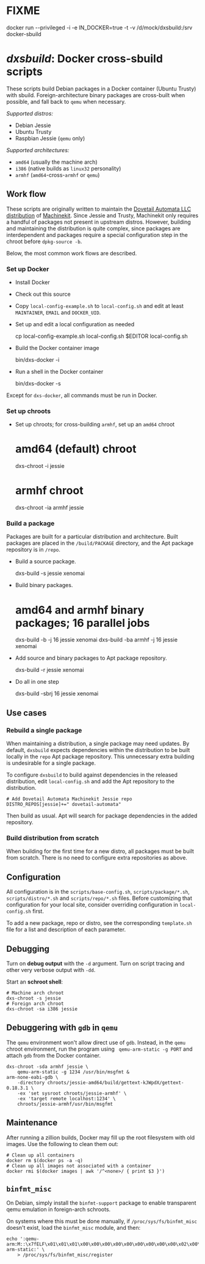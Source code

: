 # FIXME
docker run --privileged -i -e IN_DOCKER=true -t -v /d/mock/dxsbuild:/srv \
       docker-sbuild

# *dxsbuild*: Docker cross-sbuild scripts

These scripts build Debian packages in a Docker container (Ubuntu
Trusty) with sbuild. Foreign-architecture binary packages are
cross-built when possible, and fall back to `qemu` when necessary.

*Supported distros:*

- Debian Jessie
- Ubuntu Trusty
- Raspbian Jessie (`qemu` only)

*Supported architectures:*

- `amd64` (usually the machine arch)
- `i386` (native builds as `linux32` personality)
- `armhf` (`amd64`-cross-`armhf` or `qemu`)

## Work flow

These scripts are originally written to maintain the [Dovetail Automata
LLC distribution][1] of [Machinekit][2]. Since Jessie and Trusty, Machinekit
only requires a handful of packages not present in upstream distros.
However, building and maintaining the distribution is quite complex,
since packages are interdependent and packages require a special
configuration step in the chroot before `dpkg-source -b`.

Below, the most common work flows are described.

[1]: http://deb.dovetail-automata.com
[2]: http://machinekit.io

### Set up Docker

- Install Docker
- Check out this source
- Copy `local-config-example.sh` to `local-config.sh` and edit at least
  `MAINTAINER`, `EMAIL` and `DOCKER_UID`.
- Set up and edit a local configuration as needed

    cp local-config-example.sh local-config.sh
    $EDITOR local-config.sh

- Build the Docker container image

    bin/dxs-docker -i

- Run a shell in the Docker container

    bin/dxs-docker -s

Except for `dxs-docker`, all commands must be run in Docker.

### Set up chroots

- Set up chroots; for cross-building `armhf`, set up an `amd64` chroot

    # amd64 (default) chroot
    dxs-chroot -i jessie
    # armhf chroot
    dxs-chroot -ia armhf jessie

### Build a package

Packages are built for a particular distribution and architecture.
Built packages are placed in the `/build/PACKAGE` directory, and the
Apt package repository is in `/repo`.

- Build a source package.

    dxs-build -s jessie xenomai

- Build binary packages.

    # amd64 and armhf binary packages; 16 parallel jobs
    dxs-build -b -j 16 jessie xenomai
    dxs-build -ba armhf -j 16 jessie xenomai

- Add source and binary packages to Apt package repository.

    dxs-build -r jessie xenomai

- Do all in one step
  
    dxs-build -sbrj 16 jessie xenomai

## Use cases

### Rebuild a single package

When maintaining a distribution, a single package may need updates. By
default, `dxsbuild` expects dependencies within the distribution to be
built locally in the `repo` Apt package repository. This unnecessary
extra building is undesirable for a single package.

To configure `dxsbuild` to build against dependencies in the released
distribution, edit `local-config.sh` and add the Apt repository to the
distribution.

    # Add Dovetail Automata Machinekit Jessie repo
    DISTRO_REPOS[jessie]+=" dovetail-automata"

Then build as usual.  Apt will search for package dependencies in the
added repository.

### Build distribution from scratch

When building for the first time for a new distro, all packages must
be built from scratch.  There is no need to configure extra
repositories as above.

## Configuration

All configuration is in the `scripts/base-config.sh`,
`scripts/package/*.sh`, `scripts/distro/*.sh` and
`scripts/repo/*.sh` files. Before customizing that configuration for
your local site, consider overriding configuration in
`local-config.sh` first.

To add a new package, repo or distro, see the corresponding
`template.sh` file for a list and description of each parameter.

## Debugging

Turn on **debug output** with the `-d` argument.  Turn on script tracing
and other very verbose output with `-dd`.

Start an **schroot shell**:

    # Machine arch chroot
    dxs-chroot -s jessie
    # Foreign arch chroot
    dxs-chroot -sa i386 jessie

## Debuggering with `gdb` in `qemu`

The `qemu` environment won't allow direct use of `gdb`. Instead, in
the `qemu` chroot environment, run the program using ` qemu-arm-static
-g PORT` and attach `gdb` from the Docker container.

    dxs-chroot -sda armhf jessie \
        qemu-arm-static -g 1234 /usr/bin/msgfmt &
    arm-none-eabi-gdb \
        -directory chroots/jessie-amd64/build/gettext-kJWpdX/gettext-0.18.3.1 \
        -ex 'set sysroot chroots/jessie-armhf' \
        -ex 'target remote localhost:1234' \
        chroots/jessie-armhf/usr/bin/msgfmt

## Maintenance

After running a zillion builds, Docker may fill up the root filesystem
with old images.  Use the following to clean them out:

    # Clean up all containers
    docker rm $(docker ps -a -q)
    # Clean up all images not associated with a container
    docker rmi $(docker images | awk '/^<none>/ { print $3 }')

## `binfmt_misc`

On Debian, simply install the `binfmt-support` package to enable
transparent qemu emulation in foreign-arch schroots.

On systems where this must be done manually, if
`/proc/sys/fs/binfmt_misc` doesn't exist, load the `binfmt_misc`
module, and then:

    echo ':qemu-arm:M::\x7fELF\x01\x01\x01\x00\x00\x00\x00\x00\x00\x00\x00\x00\x02\x00\x28\x00:\xff\xff\xff\xff\xff\xff\xff\x00\xff\xff\xff\xff\xff\xff\xff\xff\xfe\xff\xff\xff:/usr/bin/qemu-arm-static:' \
        > /proc/sys/fs/binfmt_misc/register
